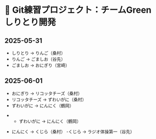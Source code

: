 # 📘 Git練習プロジェクト：チームGreenしりとり開発
## 2025-05-31

- しりとり → りんご（桑村）
- りんご → ごましお（谷先）
- ごましお → おにぎり（宮崎）

## 2025-06-01

- おにぎり → リコッタチーズ（桑村）
- リコッタチーズ → ずわいがに（桑村）
- ずわいがに → にんにく（鶴岡）
+ - ずわいがに → にんにく（鶴岡）
- にんにく → くじら（桑村）
-くじら → ラジオ体操第一（谷先）

